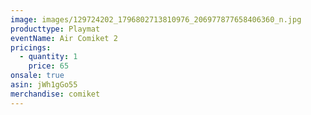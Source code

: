 ```yaml
---
image: images/129724202_1796802713810976_206977877658406360_n.jpg
producttype: Playmat
eventName: Air Comiket 2
pricings:
  - quantity: 1
    price: 65
onsale: true
asin: jWh1gGo55
merchandise: comiket
---
```


